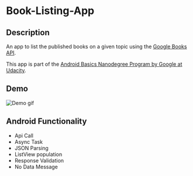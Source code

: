 # Book-Listing-App

## Description

An app to list the published books on a given topic using the [Google Books API](https://developers.google.com/books/docs/v1/getting_started).

This app is part of the [Android Basics Nanodegree Program by Google at Udacity](https://www.udacity.com/course/android-basics-networking--ud843).

## Demo

![Demo gif](https://github.com/joshvocal/Book-Listing-App/blob/master/demo.gif)

## Android Functionality

* Api Call
* Async Task
* JSON Parsing
* ListView population
* Response Validation
* No Data Message
